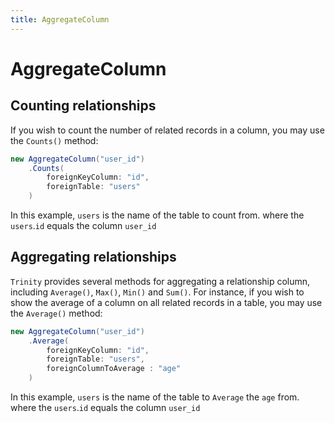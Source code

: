```yaml
---
title: AggregateColumn
---
```

# AggregateColumn

## Counting relationships

If you wish to count the number of related records in a column, you may use the `Counts()` method:

```csharp
new AggregateColumn("user_id")
    .Counts(
        foreignKeyColumn: "id", 
        foreignTable: "users" 
    )
```

In this example, `users` is the name of the table to count from. where the `users`.`id` equals the column `user_id`

## Aggregating relationships

`Trinity` provides several methods for aggregating a relationship column, including `Average()`, `Max()`, `Min()` and `Sum()`. For instance, if you wish to show the average of a column on all related records in a table, you may use the `Average()` method:

```csharp
new AggregateColumn("user_id")
    .Average(
        foreignKeyColumn: "id", 
        foreignTable: "users",
        foreignColumnToAverage : "age"
    )
```

In this example, `users` is the name of the table to `Average` the `age` from. where the `users`.`id` equals the column `user_id`
